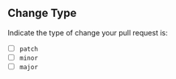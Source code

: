 ## Change Type

Indicate the type of change your pull request is:

- [ ] `patch`
- [ ] `minor`
- [ ] `major`
